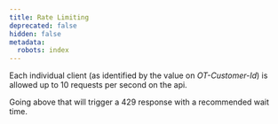 ```yaml
---
title: Rate Limiting
deprecated: false
hidden: false
metadata:
  robots: index
---
```

Each individual client (as identified by the value on *OT-Customer-Id*) is allowed up to 10 requests per second on the api.

Going above that will trigger a 429 response with a recommended wait time.